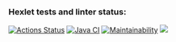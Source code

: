 ### Hexlet tests and linter status:
[![Actions Status](https://github.com/Oleg995/java-project-lvl3/workflows/hexlet-check/badge.svg)](https://github.com/Oleg995/java-project-lvl3/actions)
[![Java CI](https://github.com/Oleg995/java-project-lvl3/workflows/Java%20CI/badge.svg)](https://github.com/Oleg995/java-project-lvl3/actions)
[![Maintainability](https://api.codeclimate.com/v1/badges/852f4ad606f169238f62/maintainability)](https://codeclimate.com/github/Oleg995/java-project-lvl3/maintainability)
<a href="https://codeclimate.com/github/Oleg995/java-project-lvl3/test_coverage"><img src="https://api.codeclimate.com/v1/badges/852f4ad606f169238f62/test_coverage" /></a>